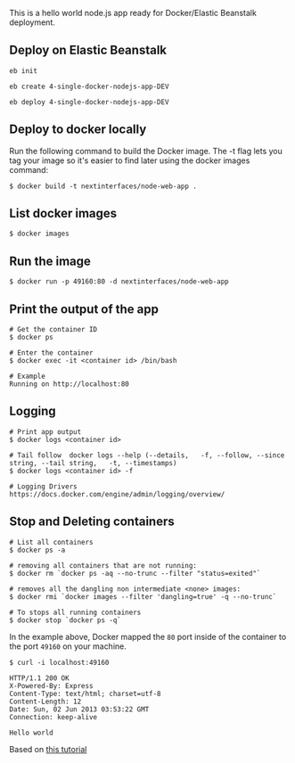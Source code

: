 This is a hello world node.js app ready for Docker/Elastic Beanstalk deployment.

## Deploy on Elastic Beanstalk

```
eb init

eb create 4-single-docker-nodejs-app-DEV

eb deploy 4-single-docker-nodejs-app-DEV
```

## Deploy to docker locally
Run the following command to build the Docker image. The -t flag lets you tag your image so it's easier to find later using the docker images command:

    $ docker build -t nextinterfaces/node-web-app .

## List docker images
    $ docker images

## Run the image
    $ docker run -p 49160:80 -d nextinterfaces/node-web-app

## Print the output of the app
    # Get the container ID
    $ docker ps

    # Enter the container
    $ docker exec -it <container id> /bin/bash

    # Example
    Running on http://localhost:80

## Logging
    # Print app output
    $ docker logs <container id>

    # Tail follow  docker logs --help (--details,   -f, --follow, --since string, --tail string,   -t, --timestamps)
    $ docker logs <container id> -f

    # Logging Drivers
    https://docs.docker.com/engine/admin/logging/overview/

## Stop and Deleting containers
    # List all containers
    $ docker ps -a

    # removing all containers that are not running:
    $ docker rm `docker ps -aq --no-trunc --filter "status=exited"`

    # removes all the dangling non intermediate <none> images:
    $ docker rmi `docker images --filter 'dangling=true' -q --no-trunc`

    # To stops all running containers
    $ docker stop `docker ps -q`

In the example above, Docker mapped the `80` port inside of the container to the port `49160` on your machine.

`
    $ curl -i localhost:49160
`

    HTTP/1.1 200 OK
    X-Powered-By: Express
    Content-Type: text/html; charset=utf-8
    Content-Length: 12
    Date: Sun, 02 Jun 2013 03:53:22 GMT
    Connection: keep-alive

    Hello world

Based on [this tutorial](https://nodejs.org/en/docs/guides/nodejs-docker-webapp/)

